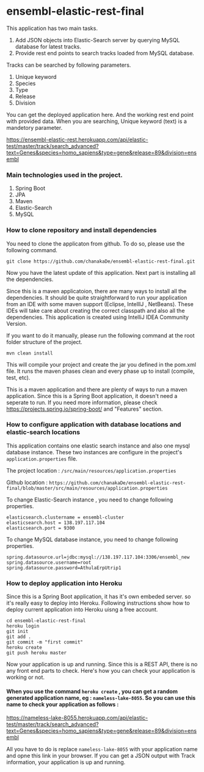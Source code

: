 # ensembl-elastic-rest-final

This application has two main tasks.

1. Add JSON objects into Elastic-Search server by querying MySQL database for latest tracks.
2. Provide rest end points to search tracks loaded from MySQL database.

Tracks can be searched by following parameters.

1. Unique keyword
2. Species
3. Type
4. Release
5. Division

You can get the deployed application here. And the working rest end point with provided data. When you are searching,
Unique keyword (text) is a mandetory parameter.

https://ensembl-elastic-rest.herokuapp.com/api/elastic-test/master/track/search_advanced?text=Genes&species=homo_sapiens&type=gene&release=89&division=ensembl

### Main technologies used in the project.

1. Spring Boot
2. JPA
3. Maven
4. Elastic-Search
5. MySQL

### How to clone repository and install dependencies

You need to clone the applicaton from github. To do so, please use the following command.
```
git clone https://github.com/chanakaDe/ensembl-elastic-rest-final.git
```
Now you have the latest update of this application. Next part is installing all the dependencies.

Since this is a maven applicatoion, there are many ways to install all the dependencies.
It should be quite straightforward to run your application from an IDE with some maven support (Eclipse, IntellIJ , NetBeans). These IDEs will take care about creating the correct classpath and also all the dependencies. This application is created using IntelliJ IDEA Community Version.

If you want to do it manually, please run the following command at the root folder structure of the project.
```
mvn clean install
```
This will compile your project and create the jar you defined in the pom.xml file. It runs the maven phases clean and every phase up to install (compile, test, etc).

This is a maven application and there are plenty of ways to run a maven application. Since this is a Spring Boot application, it doesn't need a seperate to run. If you need more information, please check https://projects.spring.io/spring-boot/ and "Features" section.

### How to configure application with database locations and elastic-search locations

This application contains one elastic search instance and also one mysql database instance. These two instances are configure in the project's `application.properties` file.

The project location : `/src/main/resources/application.properties`

Github location : `https://github.com/chanakaDe/ensembl-elastic-rest-final/blob/master/src/main/resources/application.properties`

To change Elastic-Search instance , you need to change following properties.
```
elasticsearch.clustername = ensembl-cluster
elasticsearch.host = 138.197.117.104
elasticsearch.port = 9300
```

To change MySQL database instance, you need to change following properties.
```
spring.datasource.url=jdbc:mysql://138.197.117.104:3306/ensembl_new
spring.datasource.username=root
spring.datasource.password=AthulaErpUtrip1
```

### How to deploy application into Heroku

Since this is a Spring Boot application, it has it's own embeded server. so it's really easy to deploy into Heroku.
Following instructions show how to deploy current application into Heroku uisng a free account.

```
cd ensembl-elastic-rest-final
heroku login
git init
git add .
git commit -m "first commit"
heroku create
git push heroku master
```

Now your application is up and running. Since this is a REST API, there is no any front end parts to check.
Here's how you can check your application is working or not.

#### When you use the command `heroku create` , you can get a random generated application name, eg : `nameless-lake-8055`. So you can use this name to check your application as follows : 

https://nameless-lake-8055.herokuapp.com/api/elastic-test/master/track/search_advanced?text=Genes&species=homo_sapiens&type=gene&release=89&division=ensembl

All you have to do is replace `nameless-lake-8055` with your application name and opne this link in your browser. If you can get a JSON output with Track information, your application is up and running.
